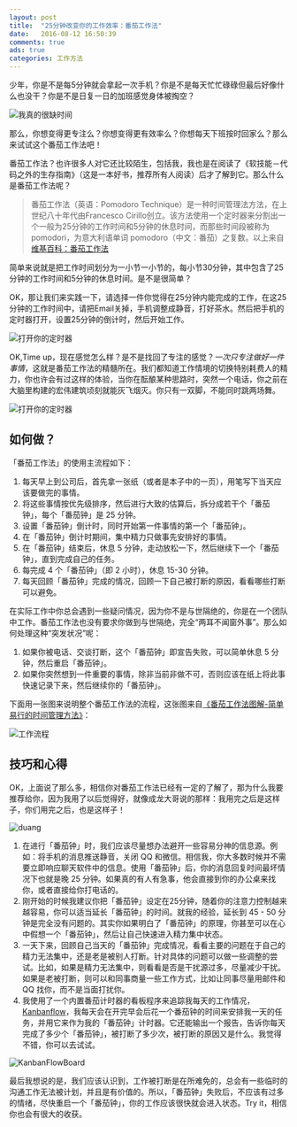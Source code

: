 ```yaml
---
layout: post
title:  "25分钟改变你的工作效率：番茄工作法"
date:   2016-08-12 16:50:39
comments: true
ads: true
categories: 工作方法
---
```


少年，你是不是每5分钟就会拿起一次手机？你是不是每天忙忙碌碌但最后好像什么也没干？你是不是日复一日的加班感觉身体被掏空？

![我真的很缺时间](/img/intro-pomodoro-technique/time-lack.png)

那么，你想变得更专注么？你想变得更有效率么？你想每天下班按时回家么？那么来试试这个番茄工作法吧！

<!--more-->

番茄工作法？也许很多人对它还比较陌生，包括我，我也是在阅读了《软技能－代码之外的生存指南》（这是一本好书，推荐所有人阅读）后才了解到它。那么什么是番茄工作法呢？

>番茄工作法（英语：Pomodoro Technique）是一种时间管理法方法，在上世纪八十年代由Francesco Cirillo创立。该方法使用一个定时器来分割出一个一般为25分钟的工作时间和5分钟的休息时间，而那些时间段被称为pomodori，为意大利语单词 pomodoro（中文：番茄）之复数。以上来自[维基百科：番茄工作法](https://zh.wikipedia.org/wiki/%E7%95%AA%E8%8C%84%E5%B7%A5%E4%BD%9C%E6%B3%95)

简单来说就是把工作时间划分为一小节一小节的，每小节30分钟，其中包含了25分钟的工作时间和5分钟的休息时间。是不是很简单？

OK，那让我们来实践一下，请选择一件你觉得在25分钟内能完成的工作，在这25分钟的工作时间中，请把Email关掉，手机调整成静音，打好茶水。然后把手机的定时器打开，设置25分钟的倒计时，然后开始工作。

![打开你的定时器](/img/intro-pomodoro-technique/25mins-get-it-done.png)

OK,Time up，现在感觉怎么样？是不是找回了专注的感觉？*一次只专注做好一件事情*，这就是番茄工作法的精髓所在。我们都知道工作情境的切换特别耗费人的精力，你也许会有过这样的体验，当你在酝酿某种思路时，突然一个电话，你之前在大脑里构建的宏伟建筑顷刻就能灰飞烟灭。你只有一双脚，不能同时跳两场舞。

![打开你的定时器](/img/intro-pomodoro-technique/two-dance.gif)

## 如何做？
「番茄工作法」的使用主流程如下：

1. 每天早上到公司后，首先拿一张纸（或者是本子中的一页），用笔写下当天应该要做完的事情。
2. 将这些事情按优先级排序，然后进行大致的估算后，拆分成若干个「番茄钟」，每个「番茄钟」是 25 分钟。
3. 设置「番茄钟」倒计时，同时开始第一件事情的第一个「番茄钟」。
4. 在「番茄钟」倒计时期间，集中精力只做事先安排好的事情。
5. 在「番茄钟」结束后，休息 5 分钟，走动放松一下，然后继续下一个「番茄钟」，直到完成自己的任务。
6. 每完成 4 个「番茄钟」（即 2 小时），休息 15-30 分钟。
7. 每天回顾「番茄钟」完成的情况，回顾一下自己被打断的原因，看看哪些打断可以避免。

在实际工作中你总会遇到一些疑问情况，因为你不是与世隔绝的，你是在一个团队中工作。番茄工作法也没有要求你做到与世隔绝，完全“两耳不闻窗外事”。那么如何处理这种“突发状况”呢：

1. 如果你被电话、交谈打断，这个「番茄钟」即宣告失败，可以简单休息 5 分钟，然后重启「番茄钟」。
2. 如果你突然想到一件重要的事情，除非当前非做不可，否则应该在纸上将此事快速记录下来，然后继续你的「番茄钟」。

下面用一张图来说明整个番茄工作法的流程，这张图来自[《番茄工作法图解-简单易行的时间管理方法》](https://www.amazon.cn/%E7%95%AA%E8%8C%84%E5%B7%A5%E4%BD%9C%E6%B3%95%E5%9B%BE%E8%A7%A3-%E7%AE%80%E5%8D%95%E6%98%93%E8%A1%8C%E7%9A%84%E6%97%B6%E9%97%B4%E7%AE%A1%E7%90%86%E6%96%B9%E6%B3%95-%E8%AF%BA%E7%89%B9%E4%BC%AF%E6%A0%BC/dp/B004O9F71K)：

![工作流程](/img/intro-pomodoro-technique/overview.png)

## 技巧和心得
OK，上面说了那么多，相信你对番茄工作法已经有一定的了解了，那为什么我要推荐给你，因为我用了以后觉得好，就像成龙大哥说的那样：我用完之后是这样子，你们用完之后，也是这样子！

![duang](/img/intro-pomodoro-technique/duang.png)

1. 在进行「番茄钟」时，我们应该尽量想办法避开一些容易分神的信息源。例如：将手机的消息推送静音，关闭 QQ 和微信。相信我，你大多数时候并不需要立即响应聊天软件中的信息。使用「番茄钟」后，你的消息回复时间最坏情况下也就是晚 25 分钟。如果真的有人有急事，他会直接到你的办公桌来找你，或者直接给你打电话的。
2. 刚开始的时候我建议你把「番茄钟」设定在25分钟，随着你的注意力控制越来越容易，你可以适当延长「番茄钟」的时间。就我的经验，延长到 45 - 50 分钟是完全没有问题的。其实你如果明白了「番茄钟」的原理，你甚至可以在心中假想一个「番茄钟」，然后让自己快速进入精力集中状态。
3. 一天下来，回顾自己当天的「番茄钟」完成情况，看看主要的问题在于自己的精力无法集中，还是老是被别人打断。针对具体的问题可以做一些调整的尝试。比如，如果是精力无法集中，则看看是否是干扰源过多，尽量减少干扰。如果是老被打断，则可以和同事商量一些工作方式，比如让同事尽量用邮件和 QQ 找你，而不是当面打扰你。
4. 我使用了一个内置番茄计时器的看板程序来追踪我每天的工作情况，[Kanbanflow](https://kanbanflow.com)，我每天会在开完早会后花一个番茄钟的时间来安排我一天的任务，并用它来作为我的「番茄钟」计时器。它还能输出一个报告，告诉你每天完成了多少个「番茄钟」，被打断了多少次，被打断的原因又是什么。我觉得不错，你可以去试试。

![KanbanFlowBoard](/img/intro-pomodoro-technique/KanbanFlowBoard.png)

最后我想说的是，我们应该认识到，工作被打断是在所难免的，总会有一些临时的沟通工作无法被计划，并且是有价值的。所以，「番茄钟」失败后，不应该有过多的情绪，尽快重启一个「番茄钟」，你的工作应该很快就会进入状态。Try it，相信你也会有很大的收获。
